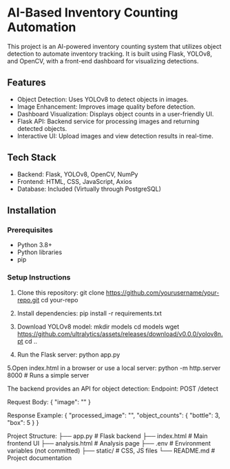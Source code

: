 # AI-Based Inventory Counting Automation

This project is an AI-powered inventory counting system that utilizes object detection to automate inventory tracking. It is built using Flask, YOLOv8, and OpenCV, with a front-end dashboard for visualizing detections.

## Features
- Object Detection: Uses YOLOv8 to detect objects in images.
- Image Enhancement: Improves image quality before detection.
- Dashboard Visualization: Displays object counts in a user-friendly UI.
- Flask API: Backend service for processing images and returning detected objects.
- Interactive UI: Upload images and view detection results in real-time.

## Tech Stack
- Backend: Flask, YOLOv8, OpenCV, NumPy
- Frontend: HTML, CSS, JavaScript, Axios
- Database: Included (Virtually through PostgreSQL)
## Installation

### Prerequisites
- Python 3.8+
- Python libraries
- pip

### Setup Instructions
1. Clone this repository:
   git clone https://github.com/yourusername/your-repo.git
   cd your-repo

2. Install dependencies:
pip install -r requirements.txt

3. Download YOLOv8 model:
mkdir models
cd models
wget https://github.com/ultralytics/assets/releases/download/v0.0.0/yolov8n.pt
cd ..

4. Run the Flask server:
python app.py

5.Open index.html in a browser or use a local server:
python -m http.server 8000  # Runs a simple server

The backend provides an API for object detection:
Endpoint: POST /detect

Request Body:
{
  "image": "<base64-encoded image>"
}

Response Example:
{
  "processed_image": "<base64-encoded image>",
  "object_counts": {
    "bottle": 3,
    "box": 5
  }
}

Project Structure:
├── app.py               # Flask backend
├── index.html           # Main frontend UI
├── analysis.html        # Analysis page
├── .env                 # Environment variables (not committed)
├── static/              # CSS, JS files
└── README.md            # Project documentation
